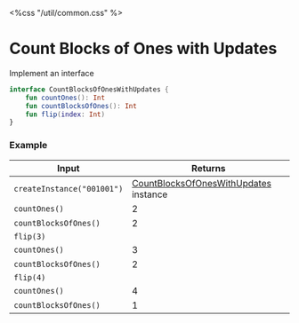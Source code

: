 <%css "/util/common.css" %>

# Count Blocks of Ones with Updates

Implement an interface

```Kotlin
interface CountBlocksOfOnesWithUpdates {
    fun countOnes(): Int
    fun countBlocksOfOnes(): Int
    fun flip(index: Int)
}
```

### Example

<div class="sample">

| Input                      | Returns                                                                             |
|----------------------------|-------------------------------------------------------------------------------------|
| `createInstance("001001")` | [CountBlocksOfOnesWithUpdates](psi_element://CountBlocksOfOnesWithUpdates) instance |
| `countOnes()`              | 2                                                                                   |
| `countBlocksOfOnes()`      | 2                                                                                   |
| `flip(3)`                  |                                                                                     |
| `countOnes()`              | 3                                                                                   |
| `countBlocksOfOnes()`      | 2                                                                                   |
| `flip(4)`                  |                                                                                     |
| `countOnes()`              | 4                                                                                   |
| `countBlocksOfOnes()`      | 1                                                                                   |

</div>
